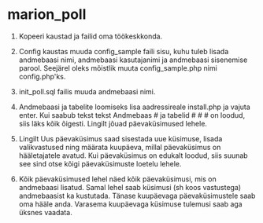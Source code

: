 # marion_poll

1. Kopeeri kaustad ja failid oma töökeskkonda. 

2. Config kaustas muuda config_sample faili sisu, kuhu tuleb lisada andmebaasi nimi, andmebaasi kasutajanimi ja andmebaasi sisenemise parool. Seejärel oleks mõistlik muuta config_sample.php nimi config.php'ks.

3. init_poll.sql failis muuda andmebaasi nimi. 

4. Andmebaasi ja tabelite loomiseks lisa  aadressireale install.php ja vajuta enter. Kui saabub tekst tekst Andmebaas # ja tabelid # # # on loodud, siis läks kõik õigesti. Lingilt jõuad päevaküsimused lehele.

5. Lingilt Uus päevaküsimus saad sisestada uue küsimuse, lisada valikvastused ning määrata kuupäeva,  millal päevaküsimus on hääletajatele avatud. Kui päevaküsimus on edukalt loodud, siis suunab see sind otse kõigi päevaküsimuste loetelu lehele.

6. Kõik päevaküsimused lehel näed kõik päevaküsimusi, mis on andmebaasi lisatud. Samal lehel saab küsimusi (sh koos vastustega) andmebaasist ka kustutada. Tänase kuupäevaga päevaküsimustele saab oma hääle anda. Varasema kuupäevaga küsimuse tulemusi saab aga üksnes vaadata.     


